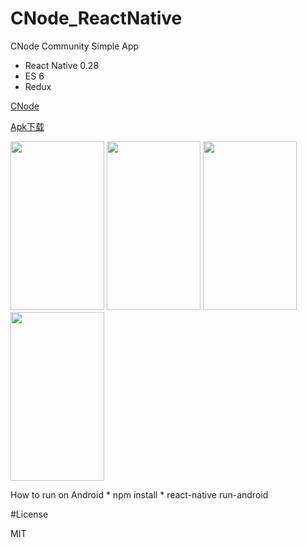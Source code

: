 # CNode_ReactNative
CNode Community Simple  App 
 * React Native 0.28
 * ES 6
 * Redux
<p><a href="https://cnodejs.org/">CNode</a>
<p><a href="https://github.com/xiDaiDai/Nodist_RN/blob/master/apk/cnode_v3.apk">Apk下载</a>
 
<p><img src="https://github.com/xiDaiDai/Nodist_RN/blob/master/screenshots/device-2016-07-06-175119.png" height="270" width="150" />
<img src="https://github.com/xiDaiDai/Nodist_RN/blob/master/screenshots/device-2016-07-06-175328.png" height="270" width="150" />
<img src="https://github.com/xiDaiDai/Nodist_RN/blob/master/screenshots/device-2016-07-06-175532.png" height="270" width="150" />
<img src="https://github.com/xiDaiDai/Nodist_RN/blob/master/screenshots/device-2016-07-06-175650.png" height="270" width="150" />
</p>
<p> 

<p>How to run on Android
* npm install
* react-native run-android
 

#License
<p>MIT

